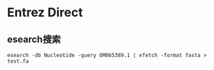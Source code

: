 # Entrez Direct
## esearch搜索
`esearch -db Nucleotide -query OM065389.1 | efetch -format fasta > test.fa`